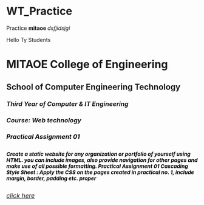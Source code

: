 # WT_Practice
Practice
<b> mitaoe </b>
<i> dsfjidsjgi </i>
<p> Hello Ty Students </p>
    <b> <h1> MITAOE College of Engineering </h1> </b>

<stong> <h2> School of Computer Engineering Technology </h2> </stong>
<i> <h3> Third Year of Computer & IT Engineering <h3> </i>
<em> <h4> Course: Web technology <h4> </em> 
<mark> <h5>  Practical Assignment 01 <h5>  </mark>
<small> Create a static website for any organization or portfolio of yourself using HTML. you can include images, also provide navigation for other pages and make use of all possible formatting. 
Practical Assignment 01 
Cascading Style Sheet : 
Apply the CSS on the pages created in practical no. 1, include margin, border, padding etc. proper </small>


<h6> <a href="test2.html"> click here </a> </h6>
